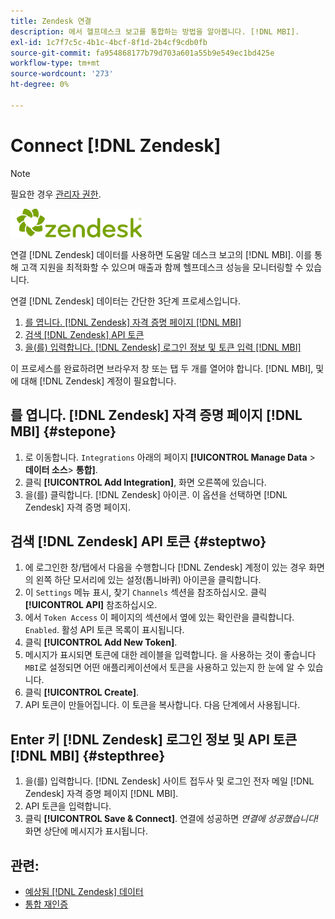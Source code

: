 ```yaml
---
title: Zendesk 연결
description: 에서 헬프데스크 보고를 통합하는 방법을 알아봅니다. [!DNL MBI].
exl-id: 1c7f7c5c-4b1c-4bcf-8f1d-2b4cf9cdb0fb
source-git-commit: fa954868177b79d703a601a55b9e549ec1bd425e
workflow-type: tm+mt
source-wordcount: '273'
ht-degree: 0%

---
```


# Connect [!DNL Zendesk]

>[!NOTE]
>
>필요한 경우 [관리자 권한](../../../administrator/user-management/user-management.md).

![](../../../assets/Zendesk_logo.png)

연결 [!DNL Zendesk] 데이터를 사용하면 도움말 데스크 보고의 [!DNL MBI]. 이를 통해 고객 지원을 최적화할 수 있으며 매출과 함께 헬프데스크 성능을 모니터링할 수 있습니다.

연결 [!DNL Zendesk] 데이터는 간단한 3단계 프로세스입니다.

1. [를 엽니다. [!DNL Zendesk] 자격 증명 페이지 [!DNL MBI]](#stepone)
1. [검색 [!DNL Zendesk] API 토큰](#steptwo)
1. [을(를) 입력합니다. [!DNL Zendesk] 로그인 정보 및 토큰 입력 [!DNL MBI]](#stepthree)

이 프로세스를 완료하려면 브라우저 창 또는 탭 두 개를 열어야 합니다. [!DNL MBI], 및에 대해 [!DNL Zendesk] 계정이 필요합니다.

## 를 엽니다. [!DNL Zendesk] 자격 증명 페이지 [!DNL MBI] {#stepone}

1. 로 이동합니다. `Integrations` 아래의 페이지 **[!UICONTROL Manage Data** > **&#x200B;데이터 소스&#x200B;**> **통합]**.
1. 클릭 **[!UICONTROL Add Integration]**, 화면 오른쪽에 있습니다.
1. 을(를) 클릭합니다. [!DNL Zendesk] 아이콘. 이 옵션을 선택하면 [!DNL Zendesk] 자격 증명 페이지.

## 검색 [!DNL Zendesk] API 토큰 {#steptwo}

1. 에 로그인한 창/탭에서 다음을 수행합니다 [!DNL Zendesk] 계정이 있는 경우 화면의 왼쪽 하단 모서리에 있는 설정(톱니바퀴) 아이콘을 클릭합니다.
1. 이 `Settings` 메뉴 표시, 찾기 `Channels` 섹션을 참조하십시오. 클릭 **[!UICONTROL API]** 참조하십시오.
1. 에서 `Token Access` 이 페이지의 섹션에서 옆에 있는 확인란을 클릭합니다. `Enabled`. 활성 API 토큰 목록이 표시됩니다.
1. 클릭 **[!UICONTROL Add New Token]**.
1. 메시지가 표시되면 토큰에 대한 레이블을 입력합니다. 을 사용하는 것이 좋습니다 `MBI`로 설정되면 어떤 애플리케이션에서 토큰을 사용하고 있는지 한 눈에 알 수 있습니다.
1. 클릭 **[!UICONTROL Create]**.
1. API 토큰이 만들어집니다. 이 토큰을 복사합니다. 다음 단계에서 사용됩니다.

## Enter 키 [!DNL Zendesk] 로그인 정보 및 API 토큰 [!DNL MBI] {#stepthree}

1. 을(를) 입력합니다. [!DNL Zendesk] 사이트 접두사 및 로그인 전자 메일 [!DNL Zendesk] 자격 증명 페이지 [!DNL MBI].
1. API 토큰을 입력합니다.
1. 클릭 **[!UICONTROL Save & Connect]**. 연결에 성공하면 *연결에 성공했습니다!* 화면 상단에 메시지가 표시됩니다.

## 관련:

* [예상됨 [!DNL Zendesk] 데이터](../integrations/exp-zendesk-data.md)
* [통합 재인증](https://experienceleague.adobe.com/docs/commerce-knowledge-base/kb/how-to/mbi-reauthenticating-integrations.html?lang=en)
